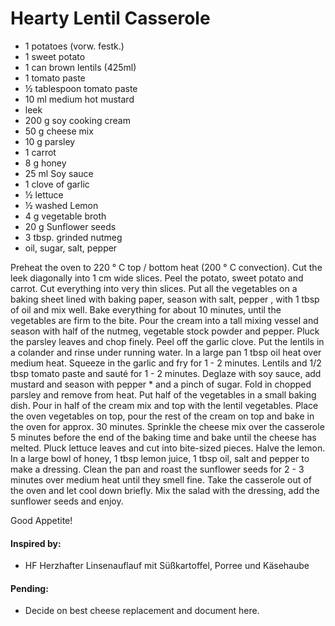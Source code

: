 # Hearty Lentil Casserole

* 1 potatoes (vorw. festk.)
* 1 sweet potato
* 1 can brown lentils (425ml)
* 1 tomato paste
* ½ tablespoon tomato paste
* 10 ml medium hot mustard
* leek
* 200 g soy cooking cream
* 50 g cheese mix
* 10 g parsley
* 1 carrot
* 8 g honey
* 25 ml Soy sauce
* 1 clove of garlic
* ½ lettuce
* ½ washed Lemon
* 4 g vegetable broth
* 20 g Sunflower seeds
* 3 tbsp. grinded nutmeg
* oil, sugar, salt, pepper

Preheat the oven to 220 ° C top / bottom heat (200 ° C convection). Cut the leek diagonally into 1 cm wide slices. Peel the potato, sweet potato and carrot. Cut everything into very thin slices. Put all the vegetables on a baking sheet lined with baking paper, season with salt, pepper , with 1 tbsp of oil and mix well. Bake everything for about 10 minutes, until the vegetables are firm to the bite. Pour the cream into a tall mixing vessel and season with half of the nutmeg, vegetable stock powder and pepper. Pluck the parsley leaves and chop finely. Peel off the garlic clove. Put the lentils in a colander and rinse under running water. In a large pan 1 tbsp oil heat over medium heat. Squeeze in the garlic and fry for 1 - 2 minutes. Lentils and 1/2 tbsp tomato paste and sauté for 1 - 2 minutes. Deglaze with soy sauce, add mustard and season with pepper * and a pinch of sugar. Fold in chopped parsley and remove from heat. Put half of the vegetables in a small baking dish. Pour in half of the cream mix and top with the lentil vegetables. Place the oven vegetables on top, pour the rest of the cream on top and bake in the oven for approx. 30 minutes. Sprinkle the cheese mix over the casserole 5 minutes before the end of the baking time and bake until the cheese has melted. Pluck lettuce leaves and cut into bite-sized pieces. Halve the lemon. In a large bowl of honey, 1 tbsp lemon juice, 1 tbsp oil, salt and pepper to make a dressing. Clean the pan and roast the sunflower seeds for 2 - 3 minutes over medium heat until they smell fine. Take the casserole out of the oven and let cool down briefly. Mix the salad with the dressing, add the sunflower seeds and enjoy.

Good Appetite!

#### Inspired by: 
* HF Herzhafter Linsenauflauf mit Süßkartoffel, Porree und Käsehaube

#### Pending: 
* Decide on best cheese replacement and document here.
